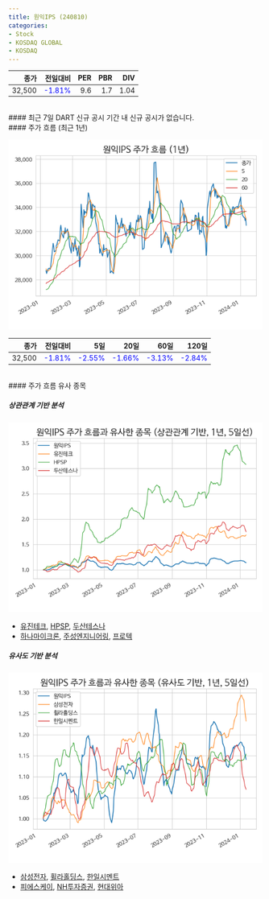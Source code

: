 ```yaml
---
title: 원익IPS (240810)
categories:
- Stock
- KOSDAQ GLOBAL
- KOSDAQ
---
```


|종가|전일대비|PER|PBR|DIV|
|---:|-------:|--:|--:|--:|
|32,500|<span style="color: blue">-1.81%</span>|9.6|1.7|1.04|

<!-- more -->

<br>
#### 최근 7일 DART 신규 공시
기간 내 신규 공시가 없습니다.

<br>
#### 주가 흐름 (최근 1년)

![240810](/assets/images/stock/240810.png)

|종가|전일대비|5일|20일|60일|120일|
|---:|-------:|--:|---:|---:|----:|
|32,500|<span style="color: blue">-1.81%</span>|<span style="color: blue">-2.55%</span>|<span style="color: blue">-1.66%</span>|<span style="color: blue">-3.13%</span>|<span style="color: blue">-2.84%</span>|

<br>
#### 주가 흐름 유사 종목

##### 상관관계 기반 분석

![240810](/assets/images/stock/240810_corr.png)
- [유진테크](/084370/), [HPSP](/403870/), [두산테스나](/131970/)
- [하나마이크론](/067310/), [주성엔지니어링](/036930/), [프로텍](/053610/)

##### 유사도 기반 분석

![240810](/assets/images/stock/240810_sim.png)
- [삼성전자](/005930/), [휠라홀딩스](/081660/), [한일시멘트](/300720/)
- [피에스케이](/319660/), [NH투자증권](/005940/), [현대위아](/011210/)